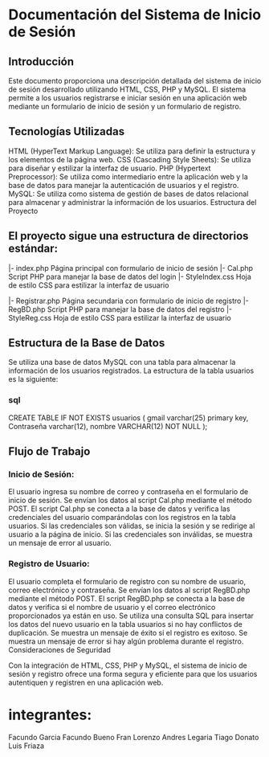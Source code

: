 # Documentación del Sistema de Inicio de Sesión
## Introducción
Este documento proporciona una descripción detallada del sistema de inicio de sesión desarrollado utilizando HTML, CSS, PHP y MySQL. El sistema permite a los usuarios registrarse e iniciar sesión en una aplicación web mediante un formulario de inicio de sesión y un formulario de registro.

## Tecnologías Utilizadas
HTML (HyperText Markup Language): Se utiliza para definir la estructura y los elementos de la página web.
CSS (Cascading Style Sheets): Se utiliza para diseñar y estilizar la interfaz de usuario.
PHP (Hypertext Preprocessor): Se utiliza como intermediario entre la aplicación web y la base de datos para manejar la autenticación de usuarios y el registro.
MySQL: Se utiliza como sistema de gestión de bases de datos relacional para almacenar y administrar la información de los usuarios.
Estructura del Proyecto

## El proyecto sigue una estructura de directorios estándar:
|- index.php         Página principal con formulario de inicio de sesión
|- Cal.php           Script PHP para manejar la base de datos del login
|- StyleIndex.css    Hoja de estilo CSS para estilizar la interfaz de usuario

|- Registrar.php    Página secundaria con formulario de inicio de registro
|- RegBD.php        Script PHP para manejar la base de datos del registro
|- StyleReg.css     Hoja de estilo CSS para estilizar la interfaz de usuario

## Estructura de la Base de Datos
Se utiliza una base de datos MySQL con una tabla para almacenar la información de los usuarios registrados. La estructura de la tabla usuarios es la siguiente:

### sql

CREATE TABLE IF NOT EXISTS usuarios (
    gmail varchar(25) primary key,
    Contraseña varchar(12),
    nombre VARCHAR(12) NOT NULL
);

## Flujo de Trabajo

### Inicio de Sesión:
El usuario ingresa su nombre de correo y contraseña en el formulario de inicio de sesión.
Se envían los datos al script Cal.php mediante el método POST.
El script Cal.php se conecta a la base de datos y verifica las credenciales del usuario comparándolas con los registros en la tabla usuarios.
Si las credenciales son válidas, se inicia la sesión y se redirige al usuario a la página de inicio.
Si las credenciales son inválidas, se muestra un mensaje de error al usuario.

### Registro de Usuario:
El usuario completa el formulario de registro con su nombre de usuario, correo electrónico y contraseña.
Se envían los datos al script RegBD.php mediante el método POST.
El script RegBD.php se conecta a la base de datos y verifica si el nombre de usuario y el correo electrónico proporcionados ya están en uso.
Se utiliza una consulta SQL para insertar los datos del nuevo usuario en la tabla usuarios si no hay conflictos de duplicación.
Se muestra un mensaje de éxito si el registro es exitoso.
Se muestra un mensaje de error si hay algún problema durante el registro.
Consideraciones de Seguridad

Con la integración de HTML, CSS, PHP y MySQL, el sistema de inicio de sesión y registro ofrece una forma segura y eficiente para que los usuarios autentiquen y registren en una aplicación web.

# integrantes: 
Facundo Garcia
Facundo Bueno
Fran Lorenzo
Andres Legaria
Tiago Donato
Luis Friaza
